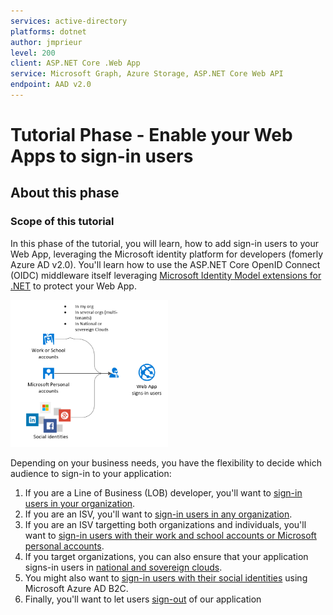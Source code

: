 ```yaml
---
services: active-directory
platforms: dotnet
author: jmprieur
level: 200
client: ASP.NET Core .Web App
service: Microsoft Graph, Azure Storage, ASP.NET Core Web API
endpoint: AAD v2.0
---
```

# Tutorial Phase - Enable your Web Apps to sign-in users

## About this phase

### Scope of this tutorial

In this phase of the tutorial, you will learn, how to add sign-in users to your Web App, leveraging the Microsoft identity platform for developers (fomerly Azure AD v2.0). You'll learn how to use  the ASP.NET Core OpenID Connect (OIDC) middleware itself leveraging [Microsoft Identity Model extensions for .NET](https://github.com/AzureAD/azure-activedirectory-identitymodel-extensions-for-dotnet/wiki) to protect your Web App.

   <img src="../ReadmeFiles/sign-in-audiences.png" width="50%"/>

   Depending on your business needs, you have the flexibility to decide which audience to sign-in to your application:
   1. If you are a Line of Business (LOB) developer, you'll want to [sign-in users in your organization](./1.1.%20in%20my%20org).
   1. If you are an ISV, you'll want to [sign-in users in any organization](./1.2.%20in%20any%20org).
   1. If you are an ISV targetting both organizations and individuals, you'll want to [sign-in users with their work and school accounts or Microsoft personal accounts](./1.3.%20with%20work%20and%20school%20or%20personal%20accounts
).
   1. If you target organizations, you can also ensure that your application signs-in users in [national and sovereign clouds](./1.%20WebApp%20signs-in%20users%20with%20Microsoft%20Identity%20(OIDC)/1.4.%20in%20national%20and%20sovereign%20clouds
).
   1. You might also want to [sign-in users with their social identities](./1.5.%20with%20social%20identities%20(B2C)
) using Microsoft Azure AD B2C.
   1. Finally, you'll want to let users [sign-out](./1.6.%20and%20lets%20them%20sign-out) of our application
